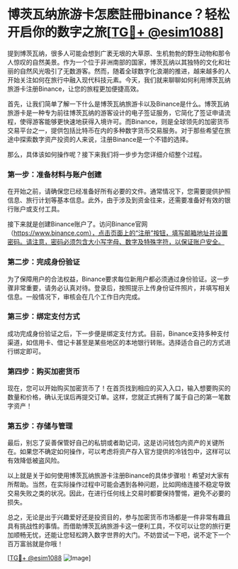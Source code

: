 # 博茨瓦纳旅游卡怎麽註冊binance？轻松开启你的数字之旅[[TG💪+ @esim1088](https://t.me/s/esim1088)]

提到博茨瓦纳，很多人可能会想到广袤无垠的大草原、生机勃勃的野生动物和那令人惊叹的自然美景。作为一个位于非洲南部的国家，博茨瓦纳以其独特的文化和壮丽的自然风光吸引了无数游客。然而，随着全球数字化浪潮的推进，越来越多的人开始关注如何在旅行中融入现代科技元素。今天，我们就来聊聊如何利用博茨瓦纳旅游卡注册Binance，让您的旅程更加便捷高效。

首先，让我们简单了解一下什么是博茨瓦纳旅游卡以及Binance是什么。博茨瓦纳旅游卡是一种专为前往博茨瓦纳的游客设计的电子签证服务，它简化了签证申请流程，使得游客能够更快速地获得入境许可。而Binance，则是全球领先的加密货币交易平台之一，提供包括比特币在内的多种数字货币交易服务。对于那些希望在旅途中探索数字资产投资的人来说，注册Binance是一个不错的选择。

那么，具体该如何操作呢？接下来我们将一步步为您详细介绍整个过程。

### 第一步：准备材料与账户创建

在开始之前，请确保您已经准备好所有必要的文件。通常情况下，您需要提供护照信息、旅行计划等基本信息。此外，由于涉及到资金往来，还需要准备好有效的银行账户或支付工具。

接下来就是创建Binance账户了。访问Binance官网（https://www.binance.com），点击页面上的“注册”按钮，填写邮箱地址并设置密码。请注意，密码必须包含大小写字母、数字及特殊字符，以保证账户安全。

### 第二步：完成身份验证

为了保障用户的合法权益，Binance要求每位新用户都必须通过身份验证。这一步骤非常重要，请务必认真对待。登录后，按照提示上传身份证件照片，并填写相关信息。一般情况下，审核会在几个工作日内完成。

### 第三步：绑定支付方式

成功完成身份验证之后，下一步便是绑定支付方式。目前，Binance支持多种支付渠道，如信用卡、借记卡甚至是某些地区的本地银行转账。选择适合自己的方式进行绑定即可。

### 第四步：购买加密货币

现在，您可以开始购买加密货币了！在首页找到相应的买入入口，输入想要购买的数量和价格，确认无误后再提交订单。这样，您就正式拥有了属于自己的第一笔数字资产！

### 第五步：存储与管理

最后，别忘了妥善保管好自己的私钥或者助记词，这是访问钱包内资产的关键所在。如果您不确定如何操作，可以考虑将资产存入官方提供的冷钱包中，这样可以有效降低被盗风险。

以上就是关于如何使用博茨瓦纳旅游卡注册Binance的具体步骤啦！希望对大家有所帮助。当然，在实际操作过程中可能会遇到各种问题，比如网络连接不稳定导致交易失败之类的状况。因此，在进行任何线上交易时都要保持警惕，避免不必要的损失。

总之，无论是出于兴趣爱好还是投资目的，参与加密货币市场都是一件非常有趣且具有挑战性的事情。而借助博茨瓦纳旅游卡这一便利工具，不仅可以让您的旅行更加顺畅无忧，还能让您轻松跨入数字世界的大门。不妨尝试一下吧，说不定下一个百万富翁就是你哦！

[[TG💪+ @esim1088](https://t.me/s/esim1088) ![Image](https://i.postimg.cc/4NQfJmqS/Snipaste-2025-05-13-00-14-12.png)]